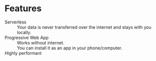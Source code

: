 <h1 style={{ textAlign: "center" }}>Features</h1>
<dl>
<dt>Serverless</dt>
<dd>
Your data is never transferred over the internet and stays with you
locally.
</dd>
<dt>Progressive Web App</dt>
<dd>Works without internet.</dd>
<dd>You can install it as an app in your phone/computer.</dd>
<dt>Highly performant</dt>
</dl>
